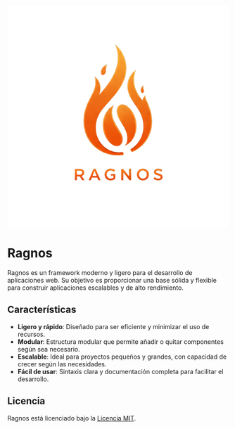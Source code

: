![Image](https://raw.githubusercontent.com/cgarciagl/Ragnos/refs/heads/main/public/img/logo.png)

# Ragnos

Ragnos es un framework moderno y ligero para el desarrollo de aplicaciones web. Su objetivo es proporcionar una base sólida y flexible para construir aplicaciones escalables y de alto rendimiento.

## Características

- **Ligero y rápido**: Diseñado para ser eficiente y minimizar el uso de recursos.
- **Modular**: Estructura modular que permite añadir o quitar componentes según sea necesario.
- **Escalable**: Ideal para proyectos pequeños y grandes, con capacidad de crecer según las necesidades.
- **Fácil de usar**: Sintaxis clara y documentación completa para facilitar el desarrollo.

## Licencia

Ragnos está licenciado bajo la [Licencia MIT](LICENSE).
